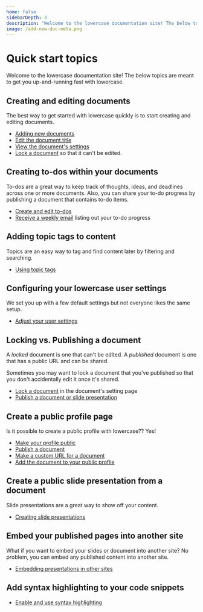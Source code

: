 ```yaml
---
home: false
sidebarDepth: 3
description: "Welcome to the lowercase documentation site! The below topics are meant to get you up-and-running fast with lowercase."
image: /add-new-doc-meta.png
---
```


# Quick start topics

Welcome to the lowercase documentation site! The below topics are meant to get you up-and-running fast with lowercase.

## Creating and editing documents

The best way to get started with lowercase quickly is to start creating and editing documents.

- [Adding new documents](/guide/documents.html#add-a-new-document)
- [Edit the document title](/guide/documents.html#document-titles)
- [View the document's settings](/guide/documents.html#document-settings)
- [Lock a document](/guide/documents.html#lock-a-document-from-editing) so that it can't be edited.

## Creating to-dos within your documents

To-dos are a great way to keep track of thoughts, ideas, and deadlines across one or more documents. Also, you can share your to-do progress by publishing a document that contains to-do items.

- [Create and edit to-dos](/guide/to-dos.html#weekly-update-emails)
- [Receive a weekly email](/user/settings.html#weekly-to-do-update-emails) listing out your to-do progress

## Adding topic tags to content

Topics are an easy way to tag and find content later by filtering and searching.

- [Using topic tags](/guide/topic-tags.html#creating-topic-tags)

## Configuring your lowercase user settings

We set you up with a few default settings but not everyone likes the same setup.

- [Adjust your user settings](/user/settings.html#make-profile-public)

## Locking vs. Publishing a document

A _locked_ document is one that can't be edited. A _published_ document is one that has a public URL and can be shared.

Sometimes you may want to lock a document that you've published so that you don't accidentally edit it once it's shared.

- [Lock a document](/guide/documents.html#lock-a-document-from-editing) in the document's setting page
- [Publish a document or slide presentation](/guide/documents.html#publishing-a-document)

## Create a public profile page

Is it possible to create a public profile with lowercase?? Yes!

- [Make your profile public](/user/profile.html)
- [Publish a document](/guide/documents.html#publishing-a-document)
- [Make a custom URL for a document](/publishing/documents.html#custom-urls)
- [Add the document to your public profile](/guide/documents.html#add-document-to-public-profile)

## Create a public slide presentation from a document

Slide presentations are a great way to show off your content.

- [Creating slide presentations](/guide/slides.html#adding-slides)

## Embed your published pages into another site

What if you want to embed your slides or document into another site? No problem, you can embed any published content into another site.

- [Embedding presentations in other sites](/guide/slides.html#embedding-presentations-in-other-sites)

## Add syntax highlighting to your code snippets

- [Enable and use syntax highlighting](/guide/code.html#code-syntax-highlighting)
